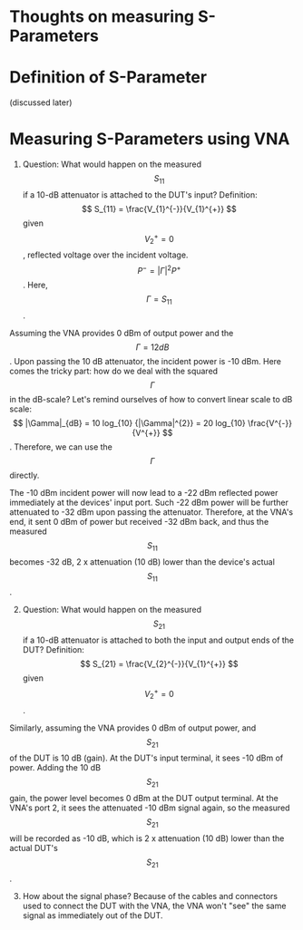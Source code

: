 # Thoughts on measuring S-Parameters

# Definition of S-Parameter
(discussed later)

# Measuring S-Parameters using VNA

1. Question: What would happen on the measured $$S_{11}$$ if a 10-dB attenuator is attached to the DUT's input?
Definition: $$ S_{11} = \frac{V_{1}^{-}}{V_{1}^{+}} $$ given $$ V_{2}^{+} = 0 $$, reflected voltage over the incident voltage.
$$ P^{-} = |\Gamma|^{2} P^{+} $$. Here, $$ \Gamma = S_{11} $$. <br>

  Assuming the VNA provides 0 dBm of output power and the $$\Gamma = 12 dB$$. Upon passing the 10 dB attenuator, the incident power is -10 dBm. Here comes the tricky part: how do we deal with the squared $$ \Gamma $$ in the dB-scale? Let's remind ourselves of how to convert linear scale to dB scale: $$ |\Gamma|_{dB} = 10 log_{10} {|\Gamma|^{2}} = 20 log_{10} \frac{V^{-}}{V^{+}} $$. Therefore, we can use the $$ \Gamma $$ directly. <br> 

  The -10 dBm incident power will now lead to a -22 dBm reflected power immediately at the devices' input port. Such -22 dBm power will be further attenuated to -32 dBm upon passing the attenuator. Therefore, at the VNA's end, it sent 0 dBm of power but received -32 dBm back, and thus the measured $$ S_{11} $$ becomes -32 dB, 2 x attenuation (10 dB) lower than the device's actual $$ S_{11} $$. <br>

2. Question: What would happen on the measured $$ S_{21} $$ if a 10-dB attenuator is attached to both the input and output ends of the DUT?
Definition: $$ S_{21} = \frac{V_{2}^{-}}{V_{1}^{+}} $$ given $$ V_{2}^{+} = 0 $$.

  Similarly, assuming the VNA provides 0 dBm of output power, and $$ S_{21} $$ of the DUT is 10 dB (gain). At the DUT's input terminal, it sees -10 dBm of power. Adding the 10 dB $$ S_{21} $$ gain, the power level becomes 0 dBm at the DUT output terminal. At the VNA's port 2, it sees the attenuated -10 dBm signal again, so the measured $$ S_{21} $$ will be recorded as -10 dB, which is 2 x attenuation (10 dB) lower than the actual DUT's $$ S_{21} $$. 

3. How about the signal phase? Because of the cables and connectors used to connect the DUT with the VNA, the VNA won't "see" the same signal as immediately out of the DUT. 
